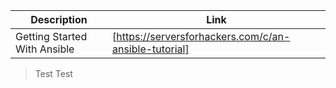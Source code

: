 | Description  | Link |
| ----- | ----- |
| Getting Started With Ansible | [https://serversforhackers.com/c/an-ansible-tutorial] |

>Test
>Test
